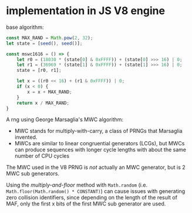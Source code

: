 # implementation in JS V8 engine

base algorithm:

```javascript
const MAX_RAND = Math.pow(2, 32);
let state = [seed(), seed()];

const mswc1616 = () => {
    let r0 = (18030 * (state[0] & 0xFFFF)) + (state[0] >>> 16) | 0;
    let r1 = (36969 * (state[1] & 0xFFFF)) + (state[1] >>> 16) | 0;
    state = [r0, r1];

    let x = ((r0 << 16) + (r1 & 0xFFFF)) | 0;
    if (x < 0) {
        x = x + MAX_RAND;
    }
    return x / MAX_RAND;
}
```

A rng using George Marsaglia's MWC algorithm:

* MWC stands for multiply-with-carry, a class of PRNGs that Marsaglia invented.
* MWCs are similar to linear congruential generators (LCGs), but MWCs can produce sequences with longer cycle lengths with about the same number of CPU cycles

The MWC used in the V8 PRNG is _not_ actually an MWC generator, but is 2 MWC sub generators.

Using the _multiply-and-floor_ method with `Math.random` (i.e. `Math.floor(Math.random() * CONSTANT)`) can cause issues with generating zero collision identifiers, since depending on the length of the result of MAF, only the first x bits of the first MWC sub generator are used.
